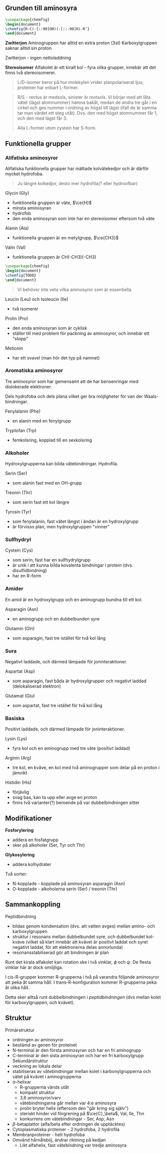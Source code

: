 ## Grunden till aminosyra
```tikz
\usepackage{chemfig}
\begin{document}
\chemfig{R-C(-[::90]OH)(-[::-90]H)-R'}
\end{document}
```


**Zwitterjon**
Aminogruppen har alltid en extra proton (3st)
Karboxylgruppen saknar alltid sin proton

Zwitterjon - ingen nettoladdning

**Stereoisomer**
Alfakolet är ett kiralt kol - fyra olika grupper, innebär att det finns två stereoisomerer. 

> L/D-isomer beror på hur molekylen vrider planpolariserat ljus; proteiner har enbart L-former.

> R/S - rectus är medsols, sinister är motsols. Vi börjar med att låta vätet (lägst atomnummer) hamna bakåt, medan de andra tre går i en cirkel och ges nummer i ordning av högst till lägst (ifall de är samma tar man värdet ett steg utåt). Dvs. den med högst atomnummer får 1, och den med lägst får 3.
>
> Alla L-former utom cystein har S-form.

## Funktionella grupper
### Alifatiska aminosyror
Alifatiska funktionella grupper har mättade kolvätekedjor och är därför mycket hydrofoba.

> Ju längre kolkedjor, desto mer hydrofila(? eller hydroofbar)

Glycin (Gly)
- funktionella gruppen är väte, $\ce{H}$
- minsta aminosyran
- hydrofob
- den enda aminosyran som inte har en stereoisomer eftersom två väte

Alanin (Ala)
- funktionella gruppen är en metylgrupp, $\ce{CH3}$

Valin (Val)
- funktionella gruppen är CH(-CH3)(-CH3)

```tikz
\usepackage{chemfig}
\begin{document}
\chemfig{TODO}
\end{document}
```


> Vi behöver inte veta vilka aminosyror som är essentiella.

Leucin (Leu) och Isoleucin (Ile)
- två isomerer

Prolin (Pro)
- den enda aminosyran som är cyklisk
- ställer till med problem för packning av aminosyror, och innebär ett "stopp"

Metionin
- har ett svavel (man hör det typ på namnet)

### Aromatiska aminosyror
Tre aminosyror som har gemensamt att de har bensenringar med dislokerade elektroner.

Dels hydrofoba och dels plana vilket ger bra möjligheter för van der Waals-bindningar.

Fenylalanin (Phe)
- en alanin med en fenylgrupp

Tryptofan (Trp)
- femkolsring, kopplad till en sexkolsring

### Alkoholer
Hydroxylgrupperna kan bilda vätebindningar. Hydrofila.

Serin (Ser)
- som alanin fast med en OH-grupp

Treonin (Thr)
- som serin fast ett kol längre

Tyrosin (Tyr)
- som fenylalanin, fast vätet längst i ändan är en hydroxylgrupp
- är förvisso plan, men hydroxylgruppen "vinner"

### Sulfhydryl
Cystein (Cys)
- som serin, fast har en sulfhydrylgrupp
- är unik i att kunna bilda kovalenta bindningar i protein (dvs. disulfidbindning)
- har en R-form

### Amider
En amid är en hydroxylgrupp och en aminogrupp bundna till ett kol.

Asparagin (Asn)
- en aminogrupp och en dubbelbunden syre

Glutamin (Gln)
- som asparagin, fast tre istället för två kol lång

### Sura
Negativt laddade, och därmed lämpade för joninteraktioner.

Aspartat (Asp)
- som asparagin, fast båda är hydroxylgrupper och negativt laddad (delokaliserad elektron)

Glutamat (Glu)
- som aspartat, fast tre istället för två kol lång

### Basiska
Positivt laddade, och därmed lämpade för joninteraktioner.

Lysin (Lys)
- fyra kol och en aminogrupp med tre väte (positivt laddad)

Arginin (Arg)
- tre kol, en kväve, en kol med två aminogrupper som delar på en proton i jämvikt

Histidin (His)
- förjävlig
- svag bas, kan ta upp eller avge en proton
- finns två varianter(?) beroende på var dubbelbindningen sitter
## Modifikationer
**Fosforylering**
- addera en fosfatgrupp
- sker på alkoholer (Ser, Tyr och Thr)

**Glykosylering**
- addera kolhydrater

Två sorter:
- N-kopplade - kopplade på aminosyran asparagin (Asn)
- O-kopplade - alkoholerna serin (Ser) / treonin (Thr)

## Sammankoppling
Peptidbindning
- bildas genom kondensation (dvs. att vatten avges) mellan amino- och karboxylgruppen
- struktur i resonans mellan dubbelbundet syre, och dubbelbundet kol-kväve (vilket så klart innebär att kvävet är positivt laddat och syret negativt laddat, för att elektronerna delas annorlunda)
- resonansstabiliserad gör att bindningen är plan

Runt det kirala alfakolet kan rotation ske i två vinklar, $\phi$ och $\psi$. De flesta vinklar här är dock omöjliga.


I cis-R-grupper kommer R-grupperna i två på varandra följande aminosyror att peka åt samma håll. I trans-R-konfiguration kommer R-grupperna peka åt olika håll.

Detta sker alltså runt dubbelbindningen i *peptidbindningen* (dvs mellan kolet för karboxylgruppen, och kvävet).


## Struktur
Primärstruktur
- ordningen av aminosyror
- bestämd av genen för proteinet
- N-terminal är den första aminosyran och har en fri aminogrupp
- C-terminal är den sista aminosyran och har en fri karboxylgrupp
Sekundärstruktur
- veckning av lokala delar
- stabiliseras av vätebindningar mellan kolet i karbonylgrupperna och vätet på kvävet i aminogrupperna
- $\alpha$-helixar
	- R-grupperna vänds utåt
	- kompakt struktur
	- 3,6 aminosyror/varv
	- vätebindningarna går mellan var 4:e aminosyra
	- prolin bryter helix (eftersom den "går kring sig själv")
	- steriskt hinder vid förgrening på $\ce{C}_\beta$, Val, Ile, Thn
	- konkurrens om vätebindningar - Ser, Asp, Asn
- $\beta$-betaplattor (alfa/beta efter ordningen de upptäcktes)
- Cytoplasmatiska proteiner - 2 hydrofoba, 2 hydrofila
- Membranproteiner - helt hydrofoba
- Omvänd hårnålsböj, ändrar riktning på kedjan
	- Likt alfahelix, fast vätebindning var tredje aminosyra